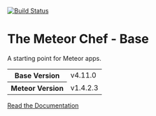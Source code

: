 [![Build Status](https://travis-ci.org/CanJee/kmsc-appointment-system.svg?branch=develop)](https://travis-ci.org/CanJee/kmsc-appointment-system)

# The Meteor Chef - Base
A starting point for Meteor apps.

<table>
  <tbody>
    <tr>
      <th>Base Version</th>
      <td>v4.11.0</td>
    </tr>
    <tr>
      <th>Meteor Version</th>
      <td>v1.4.2.3</td>
    </tr>
  </tbody>
</table>

[Read the Documentation](http://themeteorchef.com/base)
